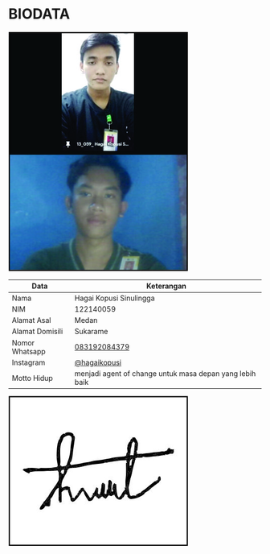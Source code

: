 # BIODATA

![Foto](059_foto.jpg)

| Data            | Keterangan |
| --------------- | ------------- |
| Nama            | Hagai Kopusi Sinulingga |
| NIM             | 122140059 |
| Alamat Asal     | Medan |
| Alamat Domisili | Sukarame |
| Nomor Whatsapp  | [083192084379](https://wa.me/+6283192084379) |
| Instagram       | [@hagaikopusi](https://instagram.com/hagaikopusi) |
| Motto Hidup     | menjadi agent of change untuk masa depan yang lebih baik |

![TTD](059_ttd.jpg)
